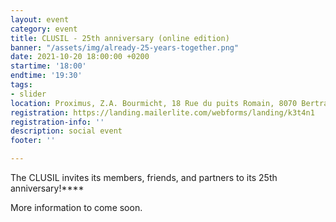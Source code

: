 ```yaml
---
layout: event
category: event
title: CLUSIL - 25th anniversary (online edition)
banner: "/assets/img/already-25-years-together.png"
date: 2021-10-20 18:00:00 +0200
startime: '18:00'
endtime: '19:30'
tags:
- slider
location: Proximus, Z.A. Bourmicht, 18 Rue du puits Romain, 8070 Bertrange
registration: https://landing.mailerlite.com/webforms/landing/k3t4n1
registration-info: ''
description: social event
footer: ''

---
```

The CLUSIL invites its members, friends, and partners to its 25th anniversary!****

More information to come soon.